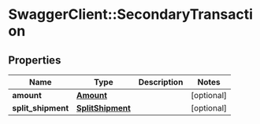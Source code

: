 # SwaggerClient::SecondaryTransaction

## Properties
Name | Type | Description | Notes
------------ | ------------- | ------------- | -------------
**amount** | [**Amount**](Amount.md) |  | [optional] 
**split_shipment** | [**SplitShipment**](SplitShipment.md) |  | [optional] 


